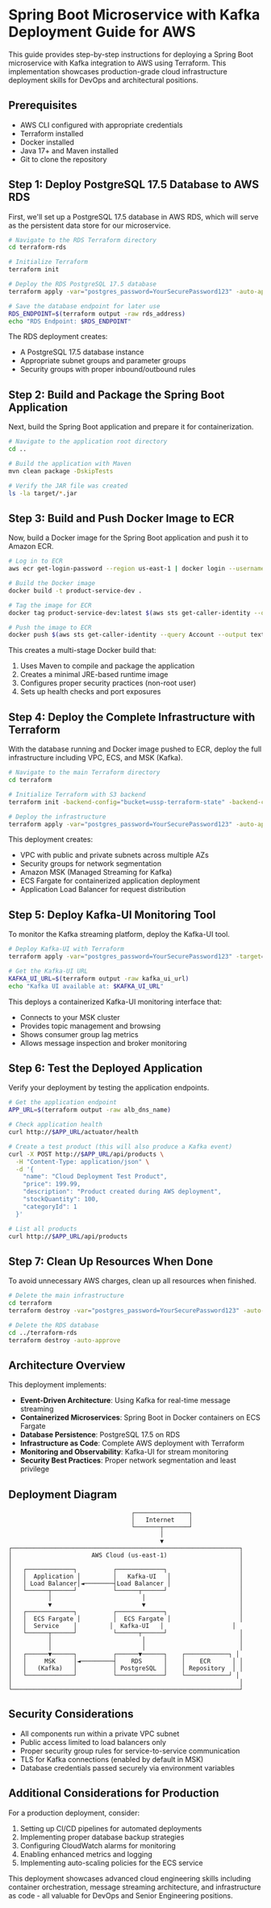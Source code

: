 # Spring Boot Microservice with Kafka Deployment Guide for AWS

This guide provides step-by-step instructions for deploying a Spring Boot microservice with Kafka integration to AWS using Terraform. This implementation showcases production-grade cloud infrastructure deployment skills for DevOps and architectural positions.

## Prerequisites

- AWS CLI configured with appropriate credentials
- Terraform installed
- Docker installed
- Java 17+ and Maven installed
- Git to clone the repository

## Step 1: Deploy PostgreSQL 17.5 Database to AWS RDS

First, we'll set up a PostgreSQL 17.5 database in AWS RDS, which will serve as the persistent data store for our microservice.

```bash
# Navigate to the RDS Terraform directory
cd terraform-rds

# Initialize Terraform
terraform init

# Deploy the RDS PostgreSQL 17.5 database
terraform apply -var="postgres_password=YourSecurePassword123" -auto-approve

# Save the database endpoint for later use
RDS_ENDPOINT=$(terraform output -raw rds_address)
echo "RDS Endpoint: $RDS_ENDPOINT"
```

The RDS deployment creates:
- A PostgreSQL 17.5 database instance
- Appropriate subnet groups and parameter groups
- Security groups with proper inbound/outbound rules

## Step 2: Build and Package the Spring Boot Application

Next, build the Spring Boot application and prepare it for containerization.

```bash
# Navigate to the application root directory
cd ..

# Build the application with Maven
mvn clean package -DskipTests

# Verify the JAR file was created
ls -la target/*.jar
```

## Step 3: Build and Push Docker Image to ECR

Now, build a Docker image for the Spring Boot application and push it to Amazon ECR.

```bash
# Log in to ECR
aws ecr get-login-password --region us-east-1 | docker login --username AWS --password-stdin $(aws sts get-caller-identity --query Account --output text).dkr.ecr.us-east-1.amazonaws.com

# Build the Docker image
docker build -t product-service-dev .

# Tag the image for ECR
docker tag product-service-dev:latest $(aws sts get-caller-identity --query Account --output text).dkr.ecr.us-east-1.amazonaws.com/product-service-dev:latest

# Push the image to ECR
docker push $(aws sts get-caller-identity --query Account --output text).dkr.ecr.us-east-1.amazonaws.com/product-service-dev:latest
```

This creates a multi-stage Docker build that:
1. Uses Maven to compile and package the application
2. Creates a minimal JRE-based runtime image
3. Configures proper security practices (non-root user)
4. Sets up health checks and port exposures

## Step 4: Deploy the Complete Infrastructure with Terraform

With the database running and Docker image pushed to ECR, deploy the full infrastructure including VPC, ECS, and MSK (Kafka).

```bash
# Navigate to the main Terraform directory
cd terraform

# Initialize Terraform with S3 backend
terraform init -backend-config="bucket=ussp-terraform-state" -backend-config="key=product-service/terraform.tfstate" -backend-config="region=us-east-1" -backend-config="encrypt=true"

# Deploy the infrastructure
terraform apply -var="postgres_password=YourSecurePassword123" -auto-approve
```

This deployment creates:
- VPC with public and private subnets across multiple AZs
- Security groups for network segmentation
- Amazon MSK (Managed Streaming for Kafka)
- ECS Fargate for containerized application deployment
- Application Load Balancer for request distribution

## Step 5: Deploy Kafka-UI Monitoring Tool

To monitor the Kafka streaming platform, deploy the Kafka-UI tool.

```bash
# Deploy Kafka-UI with Terraform
terraform apply -var="postgres_password=YourSecurePassword123" -target="module.kafka_ui" -auto-approve

# Get the Kafka-UI URL
KAFKA_UI_URL=$(terraform output -raw kafka_ui_url)
echo "Kafka UI available at: $KAFKA_UI_URL"
```

This deploys a containerized Kafka-UI monitoring interface that:
- Connects to your MSK cluster
- Provides topic management and browsing
- Shows consumer group lag metrics
- Allows message inspection and broker monitoring

## Step 6: Test the Deployed Application

Verify your deployment by testing the application endpoints.

```bash
# Get the application endpoint
APP_URL=$(terraform output -raw alb_dns_name)

# Check application health
curl http://$APP_URL/actuator/health

# Create a test product (this will also produce a Kafka event)
curl -X POST http://$APP_URL/api/products \
  -H "Content-Type: application/json" \
  -d '{
    "name": "Cloud Deployment Test Product",
    "price": 199.99,
    "description": "Product created during AWS deployment",
    "stockQuantity": 100,
    "categoryId": 1
  }'

# List all products
curl http://$APP_URL/api/products
```

## Step 7: Clean Up Resources When Done

To avoid unnecessary AWS charges, clean up all resources when finished.

```bash
# Delete the main infrastructure
cd terraform
terraform destroy -var="postgres_password=YourSecurePassword123" -auto-approve

# Delete the RDS database
cd ../terraform-rds
terraform destroy -auto-approve
```

## Architecture Overview

This deployment implements:

- **Event-Driven Architecture**: Using Kafka for real-time message streaming
- **Containerized Microservices**: Spring Boot in Docker containers on ECS Fargate
- **Database Persistence**: PostgreSQL 17.5 on RDS
- **Infrastructure as Code**: Complete AWS deployment with Terraform
- **Monitoring and Observability**: Kafka-UI for stream monitoring
- **Security Best Practices**: Proper network segmentation and least privilege

## Deployment Diagram

```
                                  ┌───────────────┐
                                  │   Internet    │
                                  └───────┬───────┘
                                          │
                                          ▼
┌───────────────────────────────────────────────────────────────┐
│                      AWS Cloud (us-east-1)                    │
│                                                               │
│   ┌─────────────┐          ┌─────────────┐                    │
│   │  Application │         │   Kafka-UI   │                   │
│   │ Load Balancer│◄────────┤Load Balancer │                   │
│   └──────┬──────┘          └──────┬──────┘                    │
│          │                         │                          │
│          ▼                         ▼                          │
│   ┌─────────────┐          ┌─────────────┐                    │
│   │  ECS Fargate │         │  ECS Fargate │                   │
│   │  Service    │         │  Kafka-UI   │                   │
│   └──────┬──────┘          └──────┬──────┘                    │
│          │                         │                          │
│          │                         │                          │
│   ┌──────▼──────┐          ┌──────▼──────┐    ┌────────────┐ │
│   │     MSK     │◄─────────┤    RDS      │    │    ECR      │ │
│   │   (Kafka)   │          │ PostgreSQL  │    │ Repository  │ │
│   └─────────────┘          └─────────────┘    └────────────┘ │
│                                                               │
└───────────────────────────────────────────────────────────────┘
```

## Security Considerations

- All components run within a private VPC subnet
- Public access limited to load balancers only
- Proper security group rules for service-to-service communication
- TLS for Kafka connections (enabled by default in MSK)
- Database credentials passed securely via environment variables

## Additional Considerations for Production

For a production deployment, consider:

1. Setting up CI/CD pipelines for automated deployments
2. Implementing proper database backup strategies
3. Configuring CloudWatch alarms for monitoring
4. Enabling enhanced metrics and logging
5. Implementing auto-scaling policies for the ECS service

This deployment showcases advanced cloud engineering skills including container orchestration, message streaming architecture, and infrastructure as code - all valuable for DevOps and Senior Engineering positions.
